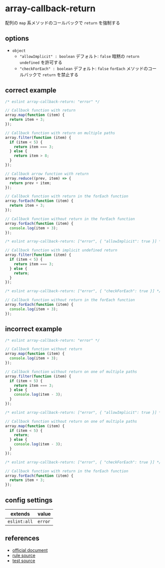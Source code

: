 # array-callback-return

配列の `map` 系メソッドのコールバックで `return` を強制する

## options

- `object`
  - `"allowImplicit" : boolean`
    デフォルト: `false`
    暗黙の `return undefined` を許可する
  - `"checkForEach" : boolean`
    デフォルト: `false`
    `forEach` メソッドのコールバックで `return` を禁止する

## correct example

```javascript
/* eslint array-callback-return: "error" */

// Callback function with return
array.map(function (item) {
  return item + 3;
});

// Callback function with return on multiple paths
array.filter(function (item) {
  if (item < 5) {
    return item === 3;
  } else {
    return item > 8;
  }
});

// Callback arrow function with return
array.reduce((prev, item) => {
  return prev + item;
});

// Callback function with return in the forEach function
array.forEach(function (item) {
  return item + 3;
});

// Callback function without return in the forEach function
array.forEach(function (item) {
  console.log(item + 3);
});
```

```javascript
/* eslint array-callback-return: ["error", { "allowImplicit": true }] */

// Callback function with implicit undefined return
array.filter(function (item) {
  if (item < 5) {
    return item === 3;
  } else {
    return;
  }
});
```

```javascript
/* eslint array-callback-return: ["error", { "checkForEach": true }] */

// Callback function without return in the forEach function
array.forEach(function (item) {
  console.log(item + 3);
});
```

## incorrect example

```javascript
/* eslint array-callback-return: "error" */

// Callback function without return
array.map(function (item) {
  console.log(item + 3);
});

// Callback function without return on one of multiple paths
array.filter(function (item) {
  if (item < 5) {
    return item === 3;
  } else {
    console.log(item - 3);
  }
});
```

```javascript
/* eslint array-callback-return: ["error", { "allowImplicit": true }] */

// Callback function without return on one of multiple paths
array.map(function (item) {
  if (item < 5) {
    return;
  } else {
    console.log(item - 3);
  }
});
```

```javascript
/* eslint array-callback-return: ["error", { "checkForEach": true }] */

// Callback function with return in the forEach function
array.forEach(function (item) {
  return item + 3;
});
```

## config settings

| extends      | value   |
| ------------ | ------- |
| `eslint:all` | `error` |

## references

- [official document](https://eslint.org/docs/latest/rules/array-callback-return)
- [rule source](https://github.com/eslint/eslint/blob/main/lib/rules/array-callback-return.js)
- [test source](https://github.com/eslint/eslint/blob/main/tests/lib/rules/array-callback-return.js)
